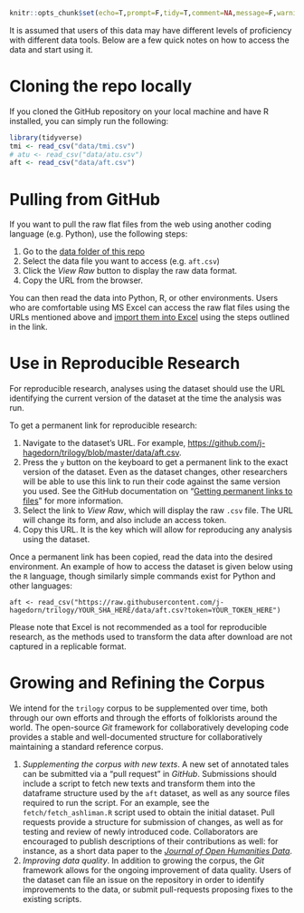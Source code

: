 ``` r
knitr::opts_chunk$set(echo=T,prompt=F,tidy=T,comment=NA,message=F,warning=F)
```

It is assumed that users of this data may have different levels of
proficiency with different data tools. Below are a few quick notes on
how to access the data and start using it.

# Cloning the repo locally

If you cloned the GitHub repository on your local machine and have R
installed, you can simply run the following:

``` r
library(tidyverse)
tmi <- read_csv("data/tmi.csv")
# atu <- read_csv("data/atu.csv")
aft <- read_csv("data/aft.csv")
```

# Pulling from GitHub

If you want to pull the raw flat files from the web using another coding
language (e.g. Python), use the following steps:

1.  Go to the [data folder of this
    repo](https://github.com/j-hagedorn/trilogy/tree/master/data)
2.  Select the data file you want to access (e.g. `aft.csv`)
3.  Click the *View Raw* button to display the raw data format.
4.  Copy the URL from the browser.

You can then read the data into Python, R, or other environments. Users
who are comfortable using MS Excel can access the raw flat files using
the URLs mentioned above and [import them into
Excel](https://support.office.com/en-za/article/Import-or-export-text-txt-or-csv-files-5250ac4c-663c-47ce-937b-339e391393ba)
using the steps outlined in the link.

# Use in Reproducible Research

For reproducible research, analyses using the dataset should use the URL
identifying the current version of the dataset at the time the analysis
was run.

To get a permanent link for reproducible research:

1.  Navigate to the dataset’s URL. For example,
    <https://github.com/j-hagedorn/trilogy/blob/master/data/aft.csv>.
2.  Press the `y` button on the keyboard to get a permanent link to the
    exact version of the dataset. Even as the dataset changes, other
    researchers will be able to use this link to run their code against
    the same version you used. See the GitHub documentation on “[Getting
    permanent links to
    files](https://docs.github.com/en/github/managing-files-in-a-repository/getting-permanent-links-to-files)”
    for more information.  
3.  Select the link to *View Raw*, which will display the raw `.csv`
    file. The URL will change its form, and also include an access
    token.
4.  Copy this URL. It is the key which will allow for reproducing any
    analysis using the dataset.

Once a permanent link has been copied, read the data into the desired
environment. An example of how to access the dataset is given below
using the `R` language, though similarly simple commands exist for
Python and other languages:

    aft <- read_csv("https://raw.githubusercontent.com/j-hagedorn/trilogy/YOUR_SHA_HERE/data/aft.csv?token=YOUR_TOKEN_HERE")

Please note that Excel is not recommended as a tool for reproducible
research, as the methods used to transform the data after download are
not captured in a replicable format.

# Growing and Refining the Corpus

We intend for the `trilogy` corpus to be supplemented over time, both
through our own efforts and through the efforts of folklorists around
the world. The open-source *Git* framework for collaboratively
developing code provides a stable and well-documented structure for
collaboratively maintaining a standard reference corpus.

1.  *Supplementing the corpus with new texts*. A new set of annotated
    tales can be submitted via a “pull request” in *GitHub*. Submissions
    should include a script to fetch new texts and transform them into
    the dataframe structure used by the `aft` dataset, as well as any
    source files required to run the script. For an example, see the
    `fetch/fetch_ashliman.R` script used to obtain the initial dataset.
    Pull requests provide a structure for submission of changes, as well
    as for testing and review of newly introduced code. Collaborators
    are encouraged to publish descriptions of their contributions as
    well: for instance, as a short data paper to the [*Journal of Open
    Humanities Data*](https://openhumanitiesdata.metajnl.com/).
2.  *Improving data quality*. In addition to growing the corpus, the
    *Git* framework allows for the ongoing improvement of data quality.
    Users of the dataset can file an issue on the repository in order to
    identify improvements to the data, or submit pull-requests proposing
    fixes to the existing scripts.
